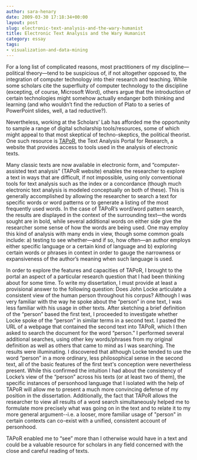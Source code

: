 ```yaml
---
author: sara-henary
date: 2009-03-30 17:18:34+00:00
layout: post
slug: electronic-text-analysis-and-the-wary-humanist
title: Electronic Text Analysis and the Wary Humanist
category: essay
tags:
- visualization-and-data-mining
---
```


For a long list of complicated reasons, most practitioners of my discipline&mdash;political theory&mdash;tend to be suspicious of, if not altogether opposed to, the integration of computer technology into their research and teaching. While some scholars cite the superfluity of computer technology to the discipline (excepting, of course, Microsoft Word), others argue that the introduction of certain technologies might somehow actually endanger both thinking and learning (and who wouldn’t find the reduction of Plato to a series of PowerPoint slides, well, a tad reductive?).



Nevertheless, working at the Scholars’ Lab has afforded me the opportunity to sample a range of digital scholarship tools/resources, some of which might appeal to that most skeptical of techno-skeptics, the political theorist. One such resource is [TAPoR](http://portal.tapor.ca/portal/portal), the Text Analysis Portal for Research, a website that provides access to tools used in the analysis of electronic texts.

Many classic texts are now available in electronic form, and “computer-assisted text analysis” (TAPoR website) enables the researcher to explore a text in ways that are difficult, if not impossible, using only conventional tools for text analysis such as the index or a concordance (though much electronic text analysis is modeled conceptually on both of these). This is generally accomplished by allowing the researcher to search a text for specific words or word patterns or to generate a listing of the most frequently used words. In the case of TAPoR’s word/word pattern search, the results are displayed in the context of the surrounding text&mdash;the words sought are in bold, while several additional words on either side give the researcher some sense of how the words are being used. One may employ this kind of analysis with many ends in view, though some common goals include: a) testing to see whether&mdash;and if so, how often&mdash;an author employs either specific language or a certain kind of language and b) exploring certain words or phrases in context in order to gauge the narrowness or expansiveness of the author’s meaning when such language is used.

In order to explore the features and capacities of TAPoR, I brought to the portal an aspect of a particular research question that I had been thinking about for some time. To write my dissertation, I must provide at least a provisional answer to the following question: Does John Locke articulate a consistent view of the human person throughout his corpus? Although I was very familiar with the way he spoke about the “person” in one text, I was less familiar with his usage in other texts. After sketching a brief definition of the “person” based the first text, I proceeded to investigate whether Locke spoke of the “person” in similar terms in a second text. I pasted the URL of a webpage that contained the second text into TAPoR, which I then asked to search the document for the word “person.” I performed several additional searches, using other key words/phrases from my original definition as well as others that came to mind as I was searching. The results were illuminating. I discovered that although Locke tended to use the word “person” in a more ordinary, less philosophical sense in the second text, all of the basic features of the first text's conception were nevertheless present. While this confirmed the intuition I had about the consistency of Locke’s view of the “person” across his texts (or at least two of them), the specific instances of personhood language that I isolated with the help of TAPoR will allow me to present a much more convincing defense of my position in the dissertation. Additionally, the fact that TAPoR allows the researcher to view all results of a word search simultaneously helped me to formulate more precisely what was going on in the text and to relate it to my more general argument--i.e. a looser, more familiar usage of "person" in certain contexts can co-exist with a unified, consistent account of personhood.

TAPoR enabled me to “see” more than I otherwise would have in a text and could be a valuable resource for scholars in any field concerned with the close and careful reading of texts.
